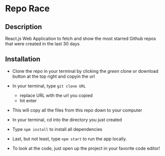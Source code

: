# Repo Race

## Description

React.js Web Application to fetch and show the most starred Github repos that were created in the last 30 days

## Installation
- Clone the repo in your terminal by clicking the _green_ clone or download button at the top right and copyin the url
- In your terminal, type ```git clone URL```
  - replace URL with the url you copied
  - hit enter
- This will copy all the files from this repo down to your computer
- In your terminal, cd into the directory you just created
- Type ```npm install``` to install all dependencies
- Last, but not least, type ```npm start``` to run the app locally. 

- To look at the code, just open up the project in your favorite code editor!
